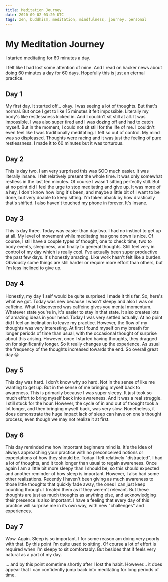 ```yaml
---
title: Meditation Journey
date: 2020-09-02 03:20 UTC
tags: zen, buddhism, meditation, mindfulness, journey, personal
---
```


# My Meditation Journey

I started meditating for 60 minutes a day.

I felt like I had lost some attention of mine. And I read on hacker news about doing 60 minutes a day for 60 days. Hopefully this is just an eternal practice.

## Day 1

My first day. It started off... okay. I was seeing a lot of thoughts. But that's normal. But once I get to like 15 minutes it felt impossible. Literally my body's like restlessness kicked in. And I couldn't sit still at all. It was impossible. I was also super tired and I was dozing off and had to catch myself. But in the moment, I could not sit still for the life of me. I couldn't even feel like I was traditionally meditating. I felt so out of control. My mind was so displeased. Thoughts were racing and it was just the feeling of pure restlessness. I made it to 60 minutes but it was torturous.

## Day 2

This is day two. I am very surprised this was SOO much easier. It was literally insane. I felt relatively present the whole time. It was only somewhat restless in the last ten minutes. Of course I wasn't sitting perfectly still. But at no point did I feel the urge to stop meditating and give up. It was more of a hey, I don't know how long it's been, and maybe a little bit of I want to be done, but very doable to keep sitting. I'm taken aback by how drastically that's shifted. I also haven't touched my phone in forever. It's insane.

## Day 3

This is day three. Today was easier than day two. I had no instinct to get up at all. My level of movement while meditating has gone down is nice. Of course, I still have a couple types of thought, one to check time, two to body events, sleepiness, and finally to general thoughts. Still feel very in control of my day which is really cool. I've actually been super productive the past few days. It's honestly amazing. Like work hasn't felt like a burden. Obviously some things are still harder or require more effort than others, but I'm less inclined to give up.

## Day 4

Honestly, my day 1 self would be quite surprised I made it this far. So, here's what we got. Today was new because I wasn't sleepy and also I was on caffeine. What I discovered was caffeine gives you mental momentum. Whatever state you're in, it's easier to stay in that state. It also creates lots of amazing ideas in your head. Today I was very settled actually. At no point did I feel an inclination to leave my practice. However, the flow of my thoughts was very interesting. At first I found myself on my breath for longer periods of time than usual, with the occasional thought of surprise about this arising. However, once I started having thoughts, they dragged on for significantly longer. So it really changes up the experience. As usual the frequency of the thoughts increased towards the end. So overall great day 😀

## Day 5

This day was hard. I don't know why so hard. Not in the sense of like me wanting to get up. But in the sense of me bringing myself back to awareness. This is primarily because I was super sleepy. It just took so much effort to bring myself back into awareness. And it was a real struggle. I still stuck for the hour. However, the cycle of in and out of thought took a lot longer, and then bringing myself back, was very slow.
Nonetheless, it does demonstrate the huge impact lack of sleep can have on one's thought process, even though we may not realize it at first.

## Day 6

This day reminded me how important beginners mind is. It's the idea of always approaching your practice with no preconceived notions or expectations of how they should be. Today I felt relatively "distracted". I had a lot of thoughts, and it took longer than usual to regain awareness. Once again I am a little bit more sleepy than I should be, so this should expected and another reminder of how sleep is important. However, I also had some other realizations. Recently I haven't been giving as much awareness to those little thoughts that quickly fade away, the ones I can just keep counting through. I treated them as if they weren't relevant. But these thoughts are just as much thoughts as anything else, and acknowledging their presence is also important. I have a feeling that every day of this practice will surprise me in its own way, with new "challenges" and experiences.

## Day 7

Wow. Again. Sleep is so important.
I for some reason am doing very poorly with that.
By this point I’m quite used to sitting. Of course a lot of effort is required when I’m sleepy to sit comfortably. But besides that if feels very natural as a part of my day.

... and by this point sometime shortly after I lost the habit. However... it does appear that I can confidently jump back into meditating for long periods of time.
